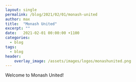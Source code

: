 ```yaml
---
layout: single
permalink: /blog/2021/02/01/monash-united
author: max
title:  "Monash United"
excerpt: ""
date:   2021-02-01 00:00:00 +1100
categories:
  - blog
tags:
  - blog
header:
    overlay_image: /assets/images/logos/monashunited.png  
---
```


Welcome to Monash United!
